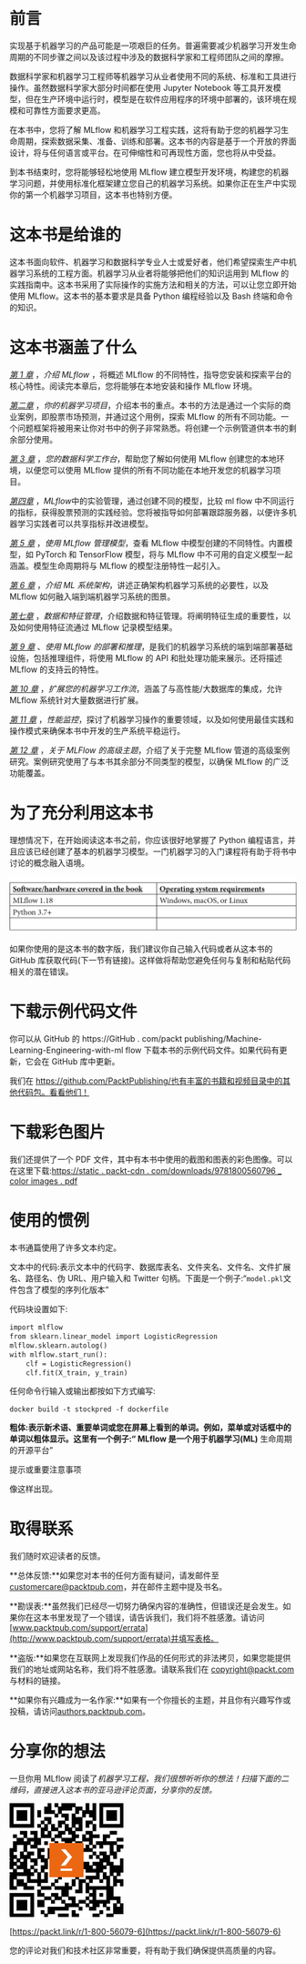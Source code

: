 

# 前言

实现基于机器学习的产品可能是一项艰巨的任务。普遍需要减少机器学习开发生命周期的不同步骤之间以及该过程中涉及的数据科学家和工程师团队之间的摩擦。

数据科学家和机器学习工程师等机器学习从业者使用不同的系统、标准和工具进行操作。虽然数据科学家大部分时间都在使用 Jupyter Notebook 等工具开发模型，但在生产环境中运行时，模型是在软件应用程序的环境中部署的，该环境在规模和可靠性方面要求更高。

在本书中，您将了解 MLflow 和机器学习工程实践，这将有助于您的机器学习生命周期，探索数据采集、准备、训练和部署。这本书的内容是基于一个开放的界面设计，将与任何语言或平台。在可伸缩性和可再现性方面，您也将从中受益。

到本书结束时，您将能够轻松地使用 MLflow 建立模型开发环境，构建您的机器学习问题，并使用标准化框架建立您自己的机器学习系统。如果你正在生产中实现你的第一个机器学习项目，这本书也特别方便。

# 这本书是给谁的

这本书面向软件、机器学习和数据科学专业人士或爱好者，他们希望探索生产中机器学习系统的工程方面。机器学习从业者将能够把他们的知识运用到 MLflow 的实践指南中。这本书采用了实际操作的实施方法和相关的方法，可以让您立即开始使用 MLflow。这本书的基本要求是具备 Python 编程经验以及 Bash 终端和命令的知识。

# 这本书涵盖了什么

[*第 1 章*](B16783_01_Final_SB_epub.xhtml#_idTextAnchor015) ，*介绍 MLflow* ，将概述 MLflow 的不同特性，指导您安装和探索平台的核心特性。阅读完本章后，您将能够在本地安装和操作 MLflow 环境。

[*第二章*](B16783_02_Final_SB_epub.xhtml#_idTextAnchor030) ，*你的机器学习项目*，介绍本书的重点。本书的方法是通过一个实际的商业案例，即股票市场预测，并通过这个用例，探索 MLflow 的所有不同功能。一个问题框架将被用来让你对书中的例子非常熟悉。将创建一个示例管道供本书的剩余部分使用。

[*第 3 章*](B16783_03_Final_SB_epub.xhtml#_idTextAnchor066) ，*您的数据科学工作台*，帮助您了解如何使用 MLflow 创建您的本地环境，以便您可以使用 MLflow 提供的所有不同功能在本地开发您的机器学习项目。

[*第四章*](B16783_04_Final_SB_epub.xhtml#_idTextAnchor081) ，*MLflow*中的实验管理，通过创建不同的模型，比较 ml flow 中不同运行的指标，获得股票预测的实践经验。您将被指导如何部署跟踪服务器，以便许多机器学习实践者可以共享指标并改进模型。

[*第 5 章*](B16783_05_Final_SB_epub.xhtml#_idTextAnchor094) ，*使用 MLflow 管理模型*，查看 MLflow 中模型创建的不同特性。内置模型，如 PyTorch 和 TensorFlow 模型，将与 MLflow 中不可用的自定义模型一起涵盖。模型生命周期将与 MLflow 的模型注册特性一起引入。

[*第 6 章*](B16783_06_Final_SB_epub.xhtml#_idTextAnchor106) ，*介绍 ML 系统架构*，讲述正确架构机器学习系统的必要性，以及 MLflow 如何融入端到端机器学习系统的图景。

[*第七章*](B16783_07_Final_SB_epub.xhtml#_idTextAnchor120) ，*数据和特征管理*，介绍数据和特征管理。将阐明特征生成的重要性，以及如何使用特征流通过 MLflow 记录模型结果。

[*第 9 章*](B16783_09_Final_SB_epub.xhtml#_idTextAnchor141) 、*使用 MLflow 的部署和推理*，是我们的机器学习系统的端到端部署基础设施，包括推理组件，将使用 MLflow 的 API 和批处理功能来展示。还将描述 MLflow 的支持云的特性。

[*第 10 章*](B16783_10_Final_SB_epub.xhtml#_idTextAnchor152) ，*扩展您的机器学习工作流*，涵盖了与高性能/大数据库的集成，允许 MLflow 系统针对大量数据进行扩展。

[*第 11 章*](B16783_11_Final_SB_epub.xhtml#_idTextAnchor161) ，*性能监控*，探讨了机器学习操作的重要领域，以及如何使用最佳实践和操作模式来确保本书中开发的生产系统平稳运行。

[*第 12 章*](B16783_12_Final_SB_epub.xhtml#_idTextAnchor173) ，*关于 MLFlow 的高级主题*，介绍了关于完整 MLflow 管道的高级案例研究。案例研究使用了与本书其余部分不同类型的模型，以确保 MLflow 的广泛功能覆盖。

# 为了充分利用这本书

理想情况下，在开始阅读这本书之前，你应该很好地掌握了 Python 编程语言，并且应该已经创建了基本的机器学习模型。一门机器学习的入门课程将有助于将书中讨论的概念融入语境。

![](img/Preface_Table_01_new.jpg)

如果你使用的是这本书的数字版，我们建议你自己输入代码或者从这本书的 GitHub 库获取代码(下一节有链接)。这样做将帮助您避免任何与复制和粘贴代码相关的潜在错误。

# 下载示例代码文件

你可以从 GitHub 的 https://GitHub . com/packt publishing/Machine-Learning-Engineering-with-ml flow 下载本书的示例代码文件。如果代码有更新，它会在 GitHub 库中更新。

我们在 https://github.com/PacktPublishing/也有丰富的书籍和视频目录中的其他代码包。看看他们！

# 下载彩色图片

我们还提供了一个 PDF 文件，其中有本书中使用的截图和图表的彩色图像。可以在这里下载:[https://static . packt-cdn . com/downloads/9781800560796 _ color images . pdf](https://static.packt-cdn.com/downloads/9781800560796_ColorImages.pdf)

# 使用的惯例

本书通篇使用了许多文本约定。

文本中的代码:表示文本中的代码字、数据库表名、文件夹名、文件名、文件扩展名、路径名、伪 URL、用户输入和 Twitter 句柄。下面是一个例子:“`model.pkl`文件包含了模型的序列化版本”

代码块设置如下:

```
import mlflow
from sklearn.linear_model import LogisticRegression
mlflow.sklearn.autolog()
with mlflow.start_run():
    clf = LogisticRegression()
    clf.fit(X_train, y_train)
```

任何命令行输入或输出都按如下方式编写:

```
docker build -t stockpred -f dockerfile
```

**粗体:**表示新术语、重要单词或您在屏幕上看到的单词。例如，菜单或对话框中的单词以粗体显示。这里有一个例子:“ **MLflow** 是一个用于**机器学习(ML)** 生命周期的开源平台”

提示或重要注意事项

像这样出现。

# 取得联系

我们随时欢迎读者的反馈。

**总体反馈:**如果您对本书的任何方面有疑问，请发邮件至 customercare@packtpub.com，并在邮件主题中提及书名。

**勘误表:**虽然我们已经尽一切努力确保内容的准确性，但错误还是会发生。如果你在这本书里发现了一个错误，请告诉我们，我们将不胜感激。请访问[www.packtpub.com/support/errata](http://www.packtpub.com/support/errata)并填写表格。

**盗版:**如果您在互联网上发现我们作品的任何形式的非法拷贝，如果您能提供我们的地址或网站名称，我们将不胜感激。请联系我们在 copyright@packt.com 与材料的链接。

**如果你有兴趣成为一名作家:**如果有一个你擅长的主题，并且你有兴趣写作或投稿，请访问[authors.packtpub.com](http://authors.packtpub.com)。

# 分享你的想法

一旦你用 MLflow 阅读了*机器学习工程，我们很想听听你的想法！扫描下面的二维码，直接进入这本书的亚马逊评论页面，分享你的反馈。*

![](img/B16783_QR.jpg)

[https://packt.link/r/1-800-56079-6](https://packt.link/r/1-800-56079-6)

您的评论对我们和技术社区非常重要，将有助于我们确保提供高质量的内容。